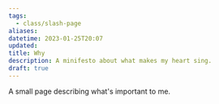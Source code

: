 ```yaml
---
tags:
  - class/slash-page
aliases: 
datetime: 2023-01-25T20:07
updated: 
title: Why
description: A minifesto about what makes my heart sing.
draft: true
---
```

A small page describing what's important to me.